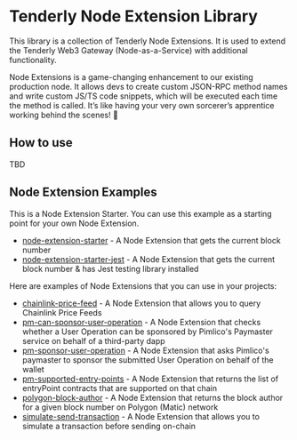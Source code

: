 # Tenderly Node Extension Library

This library is a collection of Tenderly Node Extensions. It is used to extend the Tenderly Web3 Gateway (Node-as-a-Service) with additional functionality.

Node Extensions is a game-changing enhancement to our existing production node. It allows devs to create custom JSON-RPC method names and write custom JS/TS code snippets, which will be executed each time the method is called. It’s like having your very own sorcerer’s apprentice working behind the scenes! 🧙‍

## How to use

TBD

## Node Extension Examples

This is a Node Extension Starter. You can use this example as a starting point for your own Node Extension.

- [node-extension-starter](./node-extension-starter) - A Node Extension that gets the current block number
- [node-extension-starter-jest](./node-extension-starter-jest) - A Node Extension that gets the current block number & has Jest testing library installed

Here are examples of Node Extensions that you can use in your projects:

- [chainlink-price-feed](./chainlink-price-feed) - A Node Extension that allows you to query Chainlink Price Feeds
- [pm-can-sponsor-user-operation](./pm-can-sponsor-user-operation) - A Node Extension that checks whether a User Operation can be sponsored by Pimlico's Paymaster service on behalf of a third-party dapp
- [pm-sponsor-user-operation](./pm-sponsor-user-operation) - A Node Extension that asks Pimlico's paymaster to sponsor the submitted User Operation on behalf of the wallet
- [pm-supported-entry-points](./pm-supported-entry-points) - A Node Extension that returns the list of entryPoint contracts that are supported on that chain
- [polygon-block-author](./polygon-block-author) - A Node Extension that returns the block author for a given block number on Polygon (Matic) network
- [simulate-send-transaction](./simulate-send-transaction) - A Node Extension that allows you to simulate a transaction before sending on-chain
